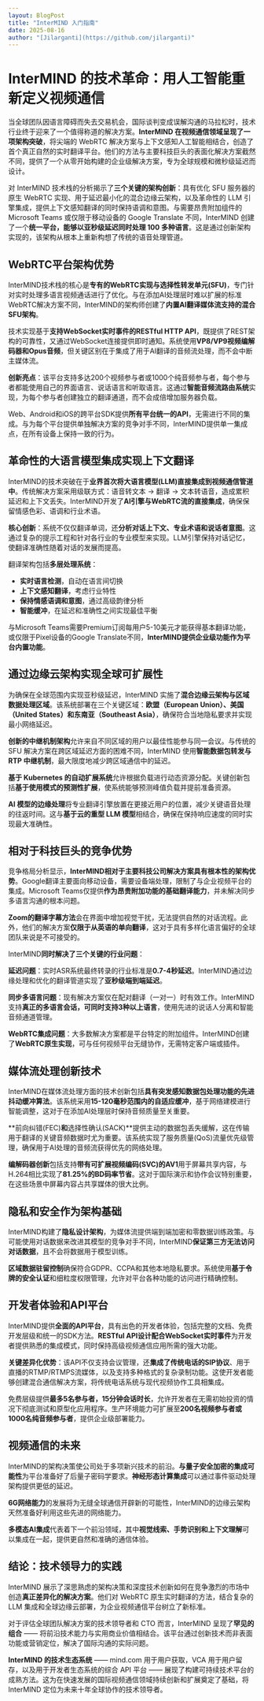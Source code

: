 ```yaml
---
layout: BlogPost
title: "InterMIND 入门指南"
date: 2025-08-16
author: "[Jilarganti](https://github.com/jilarganti)"
---
```


# InterMIND 的技术革命：用人工智能重新定义视频通信

当全球团队因语言障碍而失去交易机会，国际谈判变成误解沟通的马拉松时，技术行业终于迎来了一个值得称道的解决方案。**InterMIND 在视频通信领域呈现了一项架构突破**，将尖端的 WebRTC 解决方案与上下文感知人工智能相结合，创造了首个真正自然的实时翻译平台。他们的方法与主要科技巨头的表面化解决方案截然不同，提供了一个从零开始构建的企业级解决方案，专为全球规模和微秒级延迟而设计。

对 InterMIND 技术栈的分析揭示了**三个关键的架构创新**：具有优化 SFU 服务器的原生 WebRTC 实现、用于延迟最小化的混合边缘云架构，以及革命性的 LLM 引擎集成，提供上下文感知翻译的同时保持语调和意图。与需要昂贵附加组件的 Microsoft Teams 或仅限于移动设备的 Google Translate 不同，InterMIND 创建了一个**统一平台，能够以亚秒级延迟同时处理 100 多种语言**。这是通过创新架构实现的，该架构从根本上重新构想了传统的语音处理管道。

## WebRTC平台架构优势

InterMIND技术栈的核心是**专有的WebRTC实现与选择性转发单元(SFU)**，专门针对实时处理多语言视频通话进行了优化。与在添加AI处理层时难以扩展的标准WebRTC解决方案不同，InterMIND的架构师创建了**内置AI翻译媒体流支持的混合SFU架构**。

技术实现基于**支持WebSocket实时事件的RESTful HTTP API**，既提供了REST架构的可靠性，又通过WebSocket连接提供即时通知。系统使用**VP8/VP9视频编解码器和Opus音频**，但关键区别在于集成了用于AI翻译的音频流处理，而不会中断主媒体流。

**创新亮点**：该平台支持多达200个视频参与者或1000个纯音频参与者，每个参与者都能使用自己的界面语言、说话语言和听取语言。这通过**智能音频流路由系统**实现，为每个参与者创建独立的翻译通道，而不会成倍增加服务器负载。

Web、Android和iOS的跨平台SDK提供**所有平台统一的API**，无需进行不同的集成。与为每个平台提供单独解决方案的竞争对手不同，InterMIND提供单一集成点，在所有设备上保持一致的行为。

## 革命性的大语言模型集成实现上下文翻译

InterMIND的技术突破在于**业界首次将大语言模型(LLM)直接集成到视频通信管道中**。传统解决方案采用级联方式：语音转文本 → 翻译 → 文本转语音，造成累积延迟和上下文丢失。InterMIND开发了**AI引擎与WebRTC流的直接集成**，确保保留情感色彩、语调和行业术语。

**核心创新**：系统不仅仅翻译单词，还**分析对话上下文、专业术语和说话者意图**。这通过复杂的提示工程和针对各行业的专业模型来实现。LLM引擎保持对话记忆，使翻译准确性随着对话的发展而提高。

翻译架构包括**多层处理系统**：

- **实时语言检测**，自动在语言间切换
- **上下文感知翻译**，考虑行业特性
- **保持情感语调和意图**，通过高级韵律分析
- **智能缓冲**，在延迟和准确性之间实现最佳平衡

与Microsoft Teams需要Premium订阅每用户5-10美元才能获得基本翻译功能，或仅限于Pixel设备的Google Translate不同，**InterMIND提供企业级功能作为平台内置功能**。

## 通过边缘云架构实现全球可扩展性

为确保在全球范围内实现亚秒级延迟，InterMIND 实施了**混合边缘云架构与区域数据处理区域**。该系统部署在三个关键区域：**欧盟（European Union）、美国（United States）和东南亚（Southeast Asia）**，确保符合当地隐私要求并实现最小网络延迟。

**创新的中继机制架构**允许来自不同区域的用户以最佳性能参与同一会议。与传统的 SFU 解决方案在跨区域延迟方面的困难不同，InterMIND 使用**智能数据包转发与 RTP 中继机制**，最大限度地减少跨区域通信中的延迟。

**基于 Kubernetes 的自动扩展系统**允许根据负载进行动态资源分配。关键创新包括**基于使用模式的预测性扩展**，使系统能够预测峰值负载并提前准备资源。

**AI 模型的边缘处理**将专业翻译引擎放置在更接近用户的位置，减少关键语音处理的往返时间。这与**基于云的重型 LLM 模型**相结合，确保在保持响应速度的同时实现最大准确性。

## 相对于科技巨头的竞争优势

竞争格局分析显示，**InterMIND相对于主要科技公司解决方案具有根本性的架构优势**。Google翻译主要面向移动设备，需要设备端处理，限制了与企业视频平台的集成。Microsoft Teams仅提供**作为昂贵附加功能的基础翻译能力**，并未解决同步多语言沟通的根本问题。

**Zoom的翻译字幕方法**会在界面中增加视觉干扰，无法提供自然的对话流程。此外，他们的解决方案**仅限于从英语的单向翻译**，这对于具有多样化语言偏好的全球团队来说是不可接受的。

InterMIND**同时解决了三个关键的行业问题**：

**延迟问题**：实时ASR系统最终转录的行业标准是**0.7-4秒延迟**。InterMIND通过边缘处理和优化的翻译管道实现了**亚秒级端到端延迟**。

**同步多语言问题**：现有解决方案仅在配对翻译（一对一）时有效工作。InterMIND支持**真正的多语言会话，可同时支持3种以上语言**，使用先进的说话人分离和智能音频通道管理。

**WebRTC集成问题**：大多数解决方案都是平台特定的附加组件。InterMIND创建了**WebRTC原生实现**，可与任何视频平台无缝协作，无需特定客户端或插件。

## 媒体流处理创新技术

InterMIND在媒体流处理方面的技术创新包括**具有突发感知数据包处理功能的先进抖动缓冲算法**。该系统采用**15-120毫秒范围内的自适应缓冲**，基于网络建模进行智能调整，这对于在添加AI处理层时保持音频质量至关重要。

**前向纠错(FEC)**和**选择性确认(SACK)**提供主动的数据包丢失缓解，这在传输用于翻译的关键音频数据时尤为重要。该系统实现了服务质量(QoS)流量优先级管理，确保用于AI处理的音频流获得优先的网络处理。

**编解码器创新**包括支持**带有可扩展视频编码(SVC)的AV1**用于屏幕共享内容，与H.264相比实现了**81.25%的BD码率节省**。这对于国际演示和协作会议特别重要，在这些场景中屏幕内容占共享媒体的很大比例。

## 隐私和安全作为架构基础

InterMIND构建了**隐私设计架构**，为媒体流提供端到端加密和零数据训练政策。与可能使用对话数据来改进其模型的竞争对手不同，InterMIND**保证第三方无法访问对话数据**，且不会将数据用于模型训练。

**区域数据驻留控制**确保符合GDPR、CCPA和其他本地隐私要求。系统使用**基于令牌的安全认证**和细粒度权限管理，允许对平台各种功能的访问进行精确控制。

## 开发者体验和API平台

InterMIND提供**全面的API平台**，具有出色的开发者体验，包括完整的文档、免费开发层级和统一的SDK方法。**RESTful API设计配合WebSocket实时事件**为开发者提供熟悉的集成模式，同时保持高级视频通信应用所需的强大功能。

**关键差异化优势**：该API不仅支持会议管理，还**集成了传统电话的SIP协议**、用于直播的RTMP/RTMPS流媒体，以及支持多种格式的复杂录制功能。这使开发者能够创建混合通信解决方案，将传统电话系统与现代视频协作工具相集成。

免费层级提供**最多5名参与者，15分钟会话时长**，允许开发者在无需初始投资的情况下彻底测试和原型化应用程序。生产环境能力可扩展至**200名视频参与者或1000名纯音频参与者**，提供企业级部署能力。

## 视频通信的未来

InterMIND的架构决策使公司处于多项新兴技术的前沿。**与量子安全加密的集成可能性**为平台准备好了后量子密码学要求。**神经形态计算集成**可以通过事件驱动处理架构提供更低的延迟。

**6G网络能力**的发展将为无缝全球通信开辟新的可能性，InterMIND的边缘云架构天然准备好利用这些先进的网络能力。

**多模态AI集成**代表着下一个前沿领域，其中**视觉线索、手势识别和上下文理解**可以集成在一起，提供更自然和准确的通信体验。

## 结论：技术领导力的实践

InterMIND 展示了深思熟虑的架构决策和深度技术创新如何在竞争激烈的市场中创造**真正差异化的解决方案**。他们对 WebRTC 原生实时翻译的方法，结合复杂的 LLM 集成和全球边缘云部署，为企业视频通信平台树立了新标准。

对于评估全球团队解决方案的技术领导者和 CTO 而言，InterMIND 呈现了**罕见的组合** —— 将前沿技术能力与实用商业价值相结合。该平台通过创新技术而非表面功能或营销定位，解决了国际沟通的实际问题。

**InterMIND 的技术生态系统** —— mind.com 用于用户获取，VCA 用于用户留存，以及用于开发者生态系统的综合 API 平台 —— 展现了构建可持续技术平台的成熟方法。这为在快速发展的国际视频通信领域持续创新和扩展奠定了基础，将 InterMIND 定位为未来十年全球协作的技术领导者。